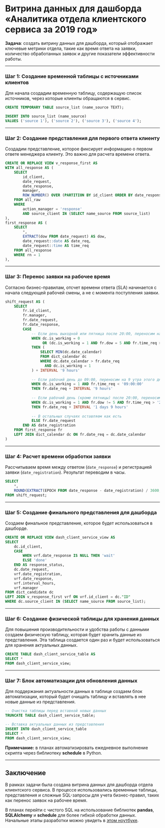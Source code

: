 # Витрина данных для дашборда «Аналитика отдела клиентского сервиса за 2019 год»

**Задача**: создать витрину данных для дашборда, который отображает ключевые метрики отдела, такие как время ответа на заявки, количество обработанных заявок и другие показатели эффективности работы.

---

### Шаг 1: Создание временной таблицы с источниками клиентов

Для начала создадим временную таблицу, содержащую список источников, через которые клиенты обращаются в сервис.

```sql
CREATE TEMPORARY TABLE source_list (name_source TEXT);

INSERT INTO source_list (name_source) 
VALUES ('source 1'), ('source 2'), ('source 3'), ('source 4');
```

---

### Шаг 2: Создание представления для первого ответа клиенту

Создадим представление, которое фиксирует информацию о первом ответе менеджера клиенту. Это важно для расчета времени ответа.

```sql
CREATE OR REPLACE VIEW v_response_first AS
WITH all_response AS (
    SELECT 
        id_client,
        date_request,
        date_response,
        manager,
        ROW_NUMBER() OVER (PARTITION BY id_client ORDER BY date_response ASC) AS rn
    FROM all_raw
    WHERE 
        action_manager = 'response'
        AND source_client IN (SELECT name_source FROM source_list)
),
first_response AS (
    SELECT 
        *,
        EXTRACT(dow FROM date_request) AS dow,
        date_request::date AS date_req,
        date_request::time AS time_req
    FROM all_response
    WHERE rn = 1
),
```

---

### Шаг 3: Перенос заявки на рабочее время

Согласно бизнес-правилам, отсчет времени ответа (SLA) начинается с начала следующей рабочей смены, а не с момента поступления заявки.

```sql
shift_request AS (
    SELECT 
        fr.id_client,
        fr.manager,
        fr.date_request,
        fr.date_response,
        CASE
            -- Если день выходной или пятница после 20:00, переносим на первый рабочий день
            WHEN dc.is_working = 0
                 OR (dc.is_working = 1 AND fr.dow = 5 AND fr.time_req > '20:00:00')
            THEN (
                SELECT MIN(dc.date_calendar)
                FROM dict_calendar dc
                WHERE dc.date_calendar > fr.date_req 
                  AND dc.is_working = 1
            ) + INTERVAL '9 hours'
            
            -- Если рабочий день до 09:00, переносим на 9 утра этого дня
            WHEN dc.is_working = 1 AND fr.time_req < '09:00:00'
            THEN fr.date_req + INTERVAL '9 hours'
            
            -- Если рабочий день (кроме пятницы) после 20:00, переносим на 9 утра следующего дня
            WHEN dc.is_working = 1 AND fr.dow != 5 AND fr.time_req > '20:00:00'
            THEN fr.date_req + INTERVAL '1 days 9 hours'
            
            -- В остальных случаях оставляем как есть
            ELSE fr.date_request
        END AS date_registration
    FROM first_response fr
    LEFT JOIN dict_calendar dc ON fr.date_req = dc.date_calendar
)
```

---

### Шаг 4: Расчет времени обработки заявки

Рассчитываем время между ответом (`date_response`) и регистрацией заявки (`date_registration`). Результат переводим в часы.

```sql
SELECT 
    *,
    ROUND(EXTRACT(EPOCH FROM date_response - date_registration) / 3600, 2) AS interval_hours
FROM shift_request;
```

---

### Шаг 5: Создание финального представления для дашборда

Создаем финальное представление, которое будет использоваться в дашборде.

```sql
CREATE OR REPLACE VIEW dash_client_service_view AS
SELECT 
    dc.id_client,
    CASE
        WHEN vrf.date_response IS NULL THEN 'wait'
        ELSE 'done'
    END AS response_status,
    dc.date_request,
    vrf.date_registration,
    vrf.date_response,
    vrf.interval_hours,
    vrf.manager
FROM dict_candidate dc
LEFT JOIN v_response_first vrf ON vrf.id_client = dc."ID"
WHERE dc.source_client IN (SELECT name_source FROM source_list);
```

---

### Шаг 6: Создание физической таблицы для хранения данных

Для повышения производительности и удобства работы с данными создаем физическую таблицу, которая будет хранить данные из представления. Эта таблица создается один раз и будет использоваться для хранения актуальных данных.

```sql
CREATE TABLE dash_client_service_table AS
SELECT * 
FROM dash_client_service_view;
```

---

### Шаг 7: Блок автоматизации для обновления данных

Для поддержания актуальности данных в таблице создаем блок автоматизации, который будет очищать таблицу и вставлять в нее новые данные из представления.

```sql
-- Очистка таблицы перед вставкой новых данных
TRUNCATE TABLE dash_client_service_table;

-- Вставка актуальных данных из представления
INSERT INTO dash_client_service_table
SELECT *
FROM dash_client_service_view;
```
**Примечание:** в планах автоматизировать ежедневное выполнение скрипта через библиотеку **schedule** в Python.


---

## Заключение

В рамках задачи была создана витрина данных для дашборда отдела клиентского сервиса. В процессе использовались временные таблицы, представления и сложные SQL-запросы для учета бизнес-правил, таких как перенос заявок на рабочее время.

В планах перейти с чистого SQL на использование библиотек **pandas**, **SQLAlchemy** и **schedule** для более гибкой обработки данных. Начальные этапы разработки можно увидеть в [этом ноутбуке](contact-centr.ipynb).
